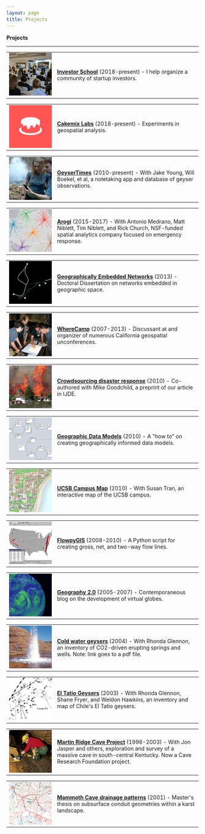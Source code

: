```yaml
---
layout: page
title: Projects
---
```


<b>Projects</b>

---

<table>
    <tr>
        <td width="25%">
            <a href="https://github.com/investorschool/codeofconduct/blob/master/CODE_OF_CONDUCT.md"><img src="/public/projects-pix/pitches.jpg" width="150em" alt="startup pitches" /></a>
        </td>
        <td>
            <a href="https://github.com/investorschool"><b>Investor School</b></a>
            (2018-present) - I help organize a community of startup investors.
        </td>
    </tr>
</table>

<table>
    <tr>
        <td width="25%">
            <a href="https://www.cakemix.com/"><img src="/public/projects-pix/cakemix_logo_test.jpg" width="150em" alt="cakemix labs logo" /></a>
        </td>
        <td>
            <a href="https://www.cakemix.com/"><b>Cakemix Labs</b></a> (2018-present) - Experiments in geospatial analysis.
        </td>
    </tr>
</table>

<table>
    <tr>
        <td width="25%">
            <a href="https://geysertimes.org/"><img src="/public/projects-pix/geysertimes.jpg" width="150em" alt="GeyserTimes app in use" /></a>
        </td>
        <td>
            <a href="https://geysertimes.org/"><b>GeyserTimes</b></a> (2010-present) - With Jake Young, Will Boekel, et al, a notetaking app and database of geyser observations.
        </td>
    </tr>
</table>

<table>
    <tr>
        <td width="25%">
            <a href="https://github.com/arogi"><img src="/public/projects-pix/arogi.jpg" width="150em" alt="arogi spider diagram" /></a>
        </td>
        <td>
            <a href="https://github.com/arogi"><b>Arogi</b></a> (2015-2017) - With Antonio Medrano, Matt Niblett, Tim Niblett, and Rick Church, NSF-funded spatial analytics company focused on emergency response.
        </td>
    </tr>
</table>

<table>
    <tr>
        <td width="25%">
            <a href="https://alanglennon.com/genets/"><img src="/public/projects-pix/genets.jpg" width="150em" alt="Trail network near UCSB" /></a>
        </td>
        <td>
            <a href="https://alanglennon.com/genets/"><b>Geographically Embedded Networks</b></a> (2013) - Doctoral Dissertation on networks embedded in geographic space.
        </td>
    </tr>
</table>

<table>
    <tr>
        <td width="25%">
            <a href="https://github.com/WhereCamp"><img src="/public/projects-pix/wherecamp.jpg" width="150em" alt="People planning a mapping party" /></a>
        </td>
        <td>
            <a href="https://github.com/WhereCamp"><b>WhereCamp</b></a> (2007-2013) - Discussant at and organizer of numerous California geospatial unconferences.
        </td>
    </tr>
</table>

<table>
    <tr>
        <td width="25%">
            <a href="https://www.researchgate.net/publication/220473289_Crowdsourcing_geographic_information_for_disaster_response_A_research_frontier_International_Journal_of_Digital_Earth_33_231-241"><img src="/public/projects-pix/jesusita.jpg" width="150em" alt="Jesusita fire burning behind a hillside house." /></a>
        </td>
        <td>
            <a href="https://www.researchgate.net/publication/220473289_Crowdsourcing_geographic_information_for_disaster_response_A_research_frontier_International_Journal_of_Digital_Earth_33_231-241"><b>Crowdsourcing disaster response</b></a> (2010) - Co-authored with Mike Goodchild, a preprint of our article in IJDE.
        </td>
    </tr>
</table>

<table>
    <tr>
        <td width="25%">
            <a href="https://www.researchgate.net/publication/220606129_Creating_and_Validating_Object-Oriented_Geographic_Data_Models_Modeling_Flow_within_GIS"><img src="/public/projects-pix/flowmodel.jpg" width="150em" alt="Flow data model examples in UML." /></a>
        </td>
        <td>
            <a href="https://www.researchgate.net/publication/220606129_Creating_and_Validating_Object-Oriented_Geographic_Data_Models_Modeling_Flow_within_GIS"><b>Geographic Data Models</b></a> (2010) - A "how to" on creating geographically informed data models.
        </td>
    </tr>
</table>

<table>
    <tr>
        <td width="25%">
            <a href="http://mapdev.geog.ucsb.edu/"><img src="/public/projects-pix/campusmap.jpg" width="150em" alt="UCSB online map" /></a>
        </td>
        <td>
            <a href="http://mapdev.geog.ucsb.edu/"><b>UCSB Campus Map</b></a> (2010) - With Susan Tran, an interactive map of the UCSB campus.
        </td>
    </tr>
</table>

<table>
    <tr>
        <td width="25%">
            <a href="https://github.com/glennon/FlowpyGIS"><img src="/public/projects-pix/flowpygis.jpg" width="150em" alt="Flow lines on a map" /></a>
        </td>
        <td>
            <a href="https://github.com/glennon/FlowpyGIS"><b>FlowpyGIS</b></a> (2008-2010) - A Python script for creating gross, net, and two-way flow lines.
        </td>
    </tr>
</table>

<table>
    <tr>
        <td width="25%">
            <a href="https://geography2.blogspot.com/"><img src="/public/projects-pix/geography2.jpg" width="150em" alt="Wind currents on a virtual globe." /></a>
        </td>
        <td>
            <a href="https://geography2.blogspot.com/"><b>Geography 2.0</b></a> (2005-2007) - Contemporaneous blog on the development of virtual globes.
        </td>
    </tr>
</table>

<table>
    <tr>
        <td width="25%">
            <a href="https://pdfs.semanticscholar.org/57b3/1748382bfb9176d580fb69c5a0ff7ed8b6e0.pdf"><img src="/public/projects-pix/crystalin1995.jpg" width="150em" alt="Crystal Geyser, Utah" /></a>
        </td>
        <td>
            <a href="https://pdfs.semanticscholar.org/57b3/1748382bfb9176d580fb69c5a0ff7ed8b6e0.pdf"><b>Cold water geysers</b></a> (2004) - With Rhonda Glennon, an inventory of CO2-driven erupting springs and wells. Note: link goes to a pdf file.
        </td>
    </tr>
</table>

<table>
    <tr>
        <td width="25%">
            <a href="https://www.researchgate.net/publication/284255246_The_extraordinary_thermal_activity_of_El_Tatio_Geyser_Field_Antofagasta_Region_Chile"><img src="/public/projects-pix/eltatio.jpg" width="150em" alt="A map section of El Tatio Geysers, Chile" /></a>
        </td>
        <td>
            <a href="https://www.researchgate.net/publication/284255246_The_extraordinary_thermal_activity_of_El_Tatio_Geyser_Field_Antofagasta_Region_Chile"><b>El Tatio Geysers</b></a> (2003) - With Rhonda Glennon, Shane Fryer, and Weldon Hawkins, an inventory and map of Chile's El Tatio geysers.
        </td>
    </tr>
</table>

<table>
    <tr>
        <td width="25%">
            <a href="https://alanglennon.com/martin-ridge-cave/"><img src="/public/projects-pix/conductivitytest.jpg" width="150em" alt="In-cave science" /></a>
        </td>
        <td>
            <a href="https://alanglennon.com/martin-ridge-cave/"><b>Martin Ridge Cave Project</b></a> (1996-2003) - With Jon Jasper and others, exploration and survey of a massive cave in south-central Kentucky. Now a Cave Research Foundation project.
        </td>
    </tr>
</table>

<table>
    <tr>
        <td width="25%">
            <a href="https://www.researchgate.net/publication/216876725_Application_of_Morphometric_Relationships_to_Active_Flow_Networks_within_the_Mammoth_Cave_Watershed"><img src="/public/projects-pix/mammothdrainage.jpg" width="150em" alt="Karst groundwater basin map" /></a>
        </td>
        <td>
            <a href="https://www.researchgate.net/publication/216876725_Application_of_Morphometric_Relationships_to_Active_Flow_Networks_within_the_Mammoth_Cave_Watershed"><b>Mammoth Cave drainage patterns</b></a> (2001) - Master's thesis on subsurface conduit geometries within a karst landscape.
        </td>
    </tr>
</table>
